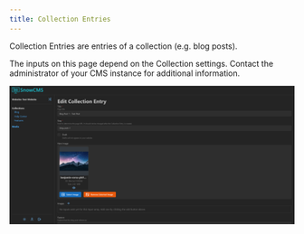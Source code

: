 ```yaml
---
title: Collection Entries
---
```


Collection Entries are entries of a collection (e.g. blog posts).

The inputs on this page depend on the Collection settings. Contact the administrator of your CMS instance for additional information.

![Collection Entry](../../../assets/docs/user/collection-entry.png)